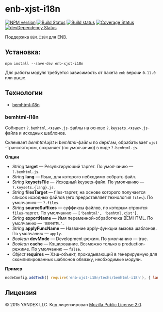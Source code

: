 enb-xjst-i18n
============

[![NPM version](https://img.shields.io/npm/v/enb-xjst-i18n.svg?style=flat)](https://www.npmjs.org/package/enb-xjst-i18n)
[![Build Status](https://img.shields.io/travis/enb-bem/enb-xjst-i18n/master.svg?style=flat&label=tests)](https://travis-ci.org/enb-bem/enb-xjst-i18n)
[![Build status](https://img.shields.io/appveyor/ci/blond/enb-xjst-i18n.svg?style=flat&label=windows)](https://ci.appveyor.com/project/blond/enb-xjst-i18n)
[![Coverage Status](https://img.shields.io/coveralls/enb-bem/enb-xjst-i18n.svg?style=flat)](https://coveralls.io/r/enb-bem/enb-xjst-i18n?branch=master)
[![devDependency Status](https://img.shields.io/david/enb-bem/enb-xjst-i18n.svg?style=flat)](https://david-dm.org/enb-bem/enb-xjst-i18n)

Поддержка `BEM.I18N` для ENB.

Установка:
----------

```
npm install --save-dev enb-xjst-i18n
```

Для работы модуля требуется зависимость от пакета `enb` версии `0.11.0` или выше.

Технологии
----------

* [bemhtml-i18n](#bemhtml-i18n)

### bemhtml-i18n

Собирает `?.bemhtml.<язык>.js`-файлы на основе `?.keysets.<язык>.js`-файла и исходных шаблонов.

Склеивает *bemhtml.xjst* и *bemhtml*-файлы по deps'ам, обрабатывает `xjst` -транслятором,  сохраняет (по умолчанию) в виде `?.bemhtml.js`.

**Опции**

* *String* **target** — Результирующий таргет. По умолчанию — `?.bemhtml.js`.
* *String* **lang** — Язык, для которого небходимо собрать файл.
* *String* **keysetsFile** — Исходный keysets-файл. По умолчанию — `?.keysets.{lang}.js`.
* *String* **filesTarget** — files-таргет, на основе которого получается список исходных файлов (его предоставляет технология `files`). По умолчанию — `?.files`.
* *String* **sourceSuffixes** — суффиксы файлов, по которым строится `files`-таргет. По умолчанию — `['bemhtml', 'bemhtml.xjst']`.
* *String* **exportName** — Имя переменной-обработчика BEMHTML. По умолчанию — `'BEMHTML'`.
* *String* **applyFuncName** — Название apply-функции вызова шаблонов. По умолчанию — `apply`.
* *Boolean* **devMode** — Development-режим. По умолчанию — true.
* *Boolean* **cache** — Кэширование. Возможно только в production-режиме. По умолчанию — `false`.
* *Object* **requires** — Хэш-объект, прокидывающий в генерируемую для скомпилированных шаблонов обвязку, необходимые модули.

**Пример**

```javascript
nodeConfig.addTech([ require('enb-xjst-i18n/techs/bemhtml-i18n'), { lang: {lang} } ]);
```

Лицензия
--------

© 2015 YANDEX LLC. Код лицензирован [Mozilla Public License 2.0](LICENSE.txt).
